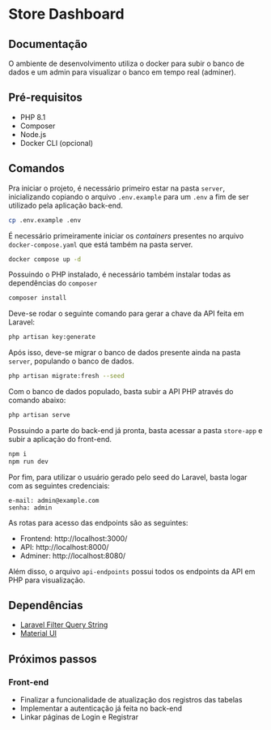 # Store Dashboard

## Documentação
O ambiente de desenvolvimento utiliza o docker para subir o banco de dados e um admin para visualizar o banco em tempo real (adminer).

## Pré-requisitos
- PHP 8.1
- Composer
- Node.js
- Docker CLI (opcional)

## Comandos

Pra iniciar o projeto, é necessário primeiro estar na pasta `server`, inicializando copiando o arquivo `.env.example` para um `.env` a fim de ser utilizado pela aplicação back-end.

```bash
cp .env.example .env
```

É necessário primeiramente iniciar os _containers_ presentes no arquivo `docker-compose.yaml` que está também na pasta server.

```bash
docker compose up -d
```

Possuindo o PHP instalado, é necessário também instalar todas as dependências do `composer`

```bash
composer install
```

Deve-se rodar o seguinte comando para gerar a chave da API feita em Laravel:

```bash
php artisan key:generate
```

Após isso, deve-se migrar o banco de dados presente ainda na pasta `server`, populando o banco de dados.

```bash
php artisan migrate:fresh --seed 
```

Com o banco de dados populado, basta subir a API PHP através do comando abaixo:

```bash
php artisan serve
```

Possuindo a parte do back-end já pronta, basta acessar a pasta `store-app` e subir a aplicação do front-end.

```bash
npm i
npm run dev
```

Por fim, para utilizar o usuário gerado pelo seed do Laravel, basta logar com as seguintes credenciais:

```
e-mail: admin@example.com
senha: admin
```

As rotas para acesso das endpoints são as seguintes:

- Frontend: http://localhost:3000/
- API: http://localhost:8000/
- Adminer: http://localhost:8080/

Além disso, o arquivo `api-endpoints` possui todos os endpoints da API em PHP para visualização.

## Dependências
- [Laravel Filter Query String](https://github.com/mehradsadeghi/laravel-filter-querystring)
- [Material UI](https://mui.com/material-ui/)

## Próximos passos
### Front-end
- Finalizar a funcionalidade de atualização dos registros das tabelas 
- Implementar a autenticação já feita no back-end
- Linkar páginas de Login e Registrar